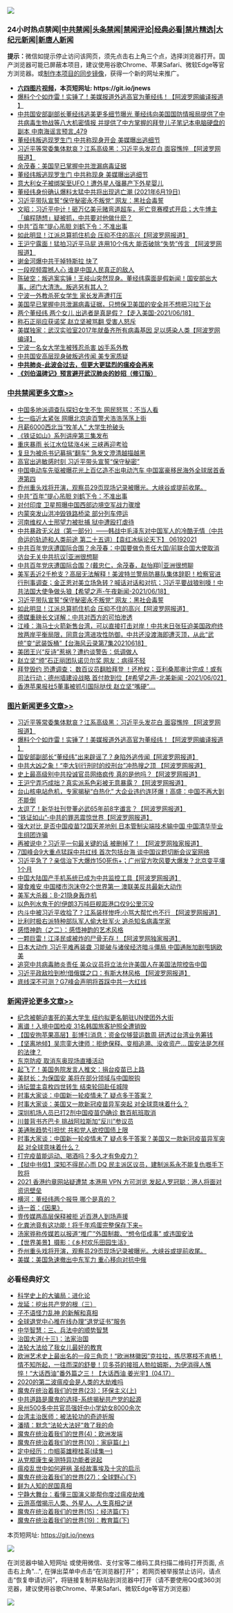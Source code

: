 ![](https://raw.githubusercontent.com/fqnews/bnews/master/64photo/fqnews-qr.jpg)

<div id="tt">
<h3>24小时热点禁闻|<a href="#%E4%B8%AD%E5%85%B1%E7%A6%81%E9%97%BB%E6%9B%B4%E5%A4%9A%E6%96%87%E7%AB%A0">中共禁闻</a>|<a href="#%E5%9B%BE%E7%89%87%E6%96%B0%E9%97%BB%E6%9B%B4%E5%A4%9A%E6%96%87%E7%AB%A0">头条禁闻</a>|<a href="#%E6%96%B0%E9%97%BB%E8%AF%84%E8%AE%BA%E6%9B%B4%E5%A4%9A%E6%96%87%E7%AB%A0">禁闻评论|<a href="#%E5%BF%85%E7%9C%8B%E7%BB%8F%E5%85%B8%E5%A5%BD%E6%96%87">经典必看|<a href="/video.md#%E7%A6%81%E7%89%87%E7%B2%BE%E9%80%89">禁片精选</a>|<a href="https://github.com/fqnews/djy/blob/master/gb/nf1351518.md#1">大纪元新闻</a>|<a href="https://github.com/fqnews/ntdtv/blob/master/gb/prog204.md#1">新唐人新闻</a></h3>
<div><b>提示：</b>微信如提示停止访问该网页，须先点击右上角三个点，选择浏览器打开。国产浏览器可能已屏蔽本项目，建议使用谷歌Chrome、苹果Safari、微软Edge等官方浏览器。或<a href="https://github.com/fqnews/bnews/blob/master/%E5%88%B6%E4%BD%9Cgit%E7%A6%81%E9%97%BB%E9%95%9C%E5%83%8F.md">制作本项目的同步镜像</a>，获得一个新的网址来推广。</div>
<ul>
<li><b><a href="http://d1.bdrive.tk/64.mp4" target="_blank">六四图片视频</a>，本页短网址: https://git.io/jnews</b></li>
<li><a href="/topimagenews/20210619/1569734.md">爆料个个如炸雷！实锤了！美媒报道外逃高官为董经纬！【阿波罗网编译报道 】</a></li>
<li><a href="/comments/20210619/1569719.md">中共国安部副部长董经纬逃美更多细节曝光 董经纬向美国国防情报局提供了中共病毒生物战等八大机密情报 并提供了中方掌握的拜登儿子笔记本电脑硬盘的副本 中南海谣言预言_479</a></li>
<li><a href="/comments/20210619/1569745.md">董经纬叛逃现罗生门 中共称现身开会 美媒曝出逃细节</a></li>
<li><a href="/topimagenews/20210619/1570003.md">习近平等常委集体默哀？江系高级黑：习近平头发花白 面容憔悴 【阿波罗网报道】</a></li>
<li><a href="/comments/20210619/1569705.md">余茂春：美国早已掌握中共泄漏病毒证据</a></li>
<li><a href="/cbnews/20210619/1569833.md">董经纬叛逃现罗生门 中共称现身 美媒曝出逃细节</a></li>
<li><a href="/cnnews/20210619/1569738.md">意大利女子被绑架至UFO！遭外星人强暴产下外星婴儿</a></li>
<li><a href="/bannedvideo/20210619/1570076.md">董经纬身份确认爆料太猛中共将出现逃亡潮 (2021年6月19日)</a></li>
<li><a href="/cbnews/20210619/1569948.md">习近平带队宣誓“保守秘密永不叛党” 网友：黑社会毒誓</a></li>
<li><a href="/cbnews/20210619/1569792.md">文昭：习近平中计！砸万亿美元赌弯道超车，死亡竞赛模式开启；大牛博主「编程随想」疑被抓，中共要对他做什麽？</a></li>
<li><a href="/cbnews/20210619/1570052.md">中共“百年”提心吊胆 刘鹤下令：不准出事</a></li>
<li><a href="/cbnews/20210619/1569947.md">如此明显！江派总算抓住机会 压抑不住的高兴【阿波罗网报道】</a></li>
<li><a href="/cnnews/20210619/1569979.md">王沪宁露面！猛拍习近平马屁 连用10个伟大 能否破除“失势”传言 【阿波罗网报道】</a></li>
<li><a href="/cnnews/20210619/1570053.md">谢金河爆中共干掉特斯拉 快了</a></li>
<li><a href="/cbnews/20210619/1569746.md">一段视频震撼人心 谁是中国人民真正的敌人</a></li>
<li><a href="/bannedvideo/20210619/1569834.md">陈破空：叛逃案实锤！王岐山突然现身。董经纬露面是假新闻！国安部出大事，闭门大清洗。叛逃另有其人？</a></li>
<li><a href="/cbnews/20210619/1569735.md">宁波一外教杀死女学生 家长发声遭打压</a></li>
<li><a href="/cnnews/20210619/1570139.md">美国早已掌握中共泄漏病毒证据，只想保卫美国的安全并不想把习拉下台</a></li>
<li><a href="/bannedvideo/20210619/1569888.md">两个董经纬 两个女儿 出逃者是真是假？【走入美国-2021/06/18】</a></li>
<li><a href="/cbnews/20210619/1569720.md">称石正丽应获诺奖 赵立坚被骂翻 受害人怒斥</a></li>
<li><a href="/cnnews/20210619/1569989.md">美媒独家：武汉实验室2017年就备齐所有病毒基因 足以感染人类【阿波罗网编译】</a></li>
<li><a href="/cbnews/20210619/1569756.md">宁波一名女大学生被残忍杀害 凶手系外教</a></li>
<li><a href="/ssgc/20210619/1569740.md">中共国安高层现身破叛逃传闻 美专家质疑</a></li>
<li><b><a href="/comments/20200211/1275071.md" target="_blank">中共肺炎-此波会过去，但更大更猛烈的瘟疫会再来</a></b></li>
<li><b><a href="/comments/20200207/1272816.md" target="_blank">《刘伯温碑记》预言避开武汉肺炎的妙招（修订版）</a></b></li>
</ul>
</div>

<div class="catlist">
<h3><a href="/cbnews/" target="_blank">中共禁闻</a><span><a href="/cbnews/" target="_blank" rel="nofollow">更多文章>></a></span></h3>
<ul>
<li><a href="/cbnews/20210619/1570181.md" target="_blank">中国多地派调查队探妇女生不生 网民怒骂：不当人看</a></li>
<li><a href="/cbnews/20210619/1570180.md" target="_blank">七一临近太紧张 网曝北京逾百警犬浩浩荡荡上街</a></li>
<li><a href="/cbnews/20210619/1570179.md" target="_blank">月薪6000西北当“牧羊人” 大学生抢破头</a></li>
<li><a href="/cbnews/20210619/1570164.md" target="_blank">《铁证如山》系列讲座第三集发布</a></li>
<li><a href="/cbnews/20210619/1570163.md" target="_blank">重庆暴雨 长江水位猛涨4米 三峡再迎考验</a></li>
<li><a href="/cbnews/20210619/1570154.md" target="_blank">复旦为被杀书记募捐“翻车” 急发文澄清越描越黑</a></li>
<li><a href="/cbnews/20210619/1570137.md" target="_blank">高官出逃敏感时刻 习近平带头宣誓“保守秘密”</a></li>
<li><a href="/cbnews/20210619/1570136.md" target="_blank">中国电动车先驱被曝花光上百亿造不出电动汽车 中国富豪移民海外全球居首香港第四</a></li>
<li><a href="/comments/20210619/1570088.md" target="_blank">乔州重头戏将开演，观察员29页现场记录被曝光。大峡谷或提前收尾。</a></li>
<li><a href="/cbnews/20210619/1570052.md" target="_blank">中共“百年”提心吊胆 刘鹤下令：不准出事</a></li>
<li><a href="/cbnews/20210619/1570043.md" target="_blank">对付印度 卫星照曝中国西部边境空军战力骤增</a></li>
<li><a href="/cbnews/20210619/1570018.md" target="_blank">内蒙突发山洪冲毁铁路桥梁 部分列车停运</a></li>
<li><a href="/cbnews/20210619/1570017.md" target="_blank">河南维权人士邢望力被批捕 狱中遭殴打虐待</a></li>
<li><a href="/comments/20210619/1569982.md" target="_blank">中共暴政无义战（第一部分）——韩战中毛泽东对中国军人的冷酷无情（中共命运的轨迹和人类前途  第二十五讲）【袁红冰纵论天下】 06192021</a></li>
<li><a href="/cbnews/20210619/1569970.md" target="_blank">中共百年党庆遭国际合围？余茂春：中国要做负责任大国/前联合国大使取消访台无关中共抗议|亚洲很想聊</a></li>
<li><a href="/cbnews/20210619/1569804.md" target="_blank">中共百年党庆遭国际合围？(戴忠仁，余茂春，赵怡翔)|亚洲很想聊</a></li>
<li><a href="/comments/20210619/1569953.md" target="_blank">美军丢近2千枪支？高层无法解释！美波特兰警局防暴队集体辞职！检察官进行刑事调查；金正恩对美立场急转？喊话对话和对抗；习近平要战狼别嚎！中共法国大使争做头狼【希望之声-午夜新闻-2021/06/18】</a></li>
<li><a href="/cbnews/20210619/1569948.md" target="_blank">习近平带队宣誓“保守秘密永不叛党” 网友：黑社会毒誓</a></li>
<li><a href="/cbnews/20210619/1569947.md" target="_blank">如此明显！江派总算抓住机会 压抑不住的高兴【阿波罗网报道】</a></li>
<li><a href="/cbnews/20210619/1569946.md" target="_blank">德媒重磅长文详解：中共对西方的可怕渗透</a></li>
<li><a href="/cbnews/20210619/1569945.md" target="_blank">江峰：海马士火箭新售台湾，可以直接打击对岸！中共末日张狂迫美国政府终放两岸平衡局限，同意台湾进攻性防御，中共还没渡海即遭灭顶，从此“武统”变“武装饭桶”【台海风云录第7集20210618】</a></li>
<li><a href="/cbnews/20210619/1569933.md" target="_blank">美团王兴“反诗”惹祸？遭约谈警告：低调做人</a></li>
<li><a href="/cbnews/20210619/1569911.md" target="_blank">赵立坚“颁”石正丽团队诺贝尔奖 网友：病得不轻</a></li>
<li><a href="/comments/20210619/1569902.md" target="_blank">拜登毁约 恐遭调查； 数百议员翻脸拜登 ！还枪权；亚利桑那审计完成！或有司法行动；德州墙建设战略 首付款到位【#希望之声-北美新闻 -2021/06/02】</a></li>
<li><a href="/cbnews/20210619/1569901.md" target="_blank">香港苹果报社5董事被抓引国际挞伐 赵立坚“嘴硬”….</a></li>

</ul>
</div>
<div class="catlist">
<h3><a href="/topimagenews/" target="_blank">图片新闻</a><span><a href="/topimagenews/" target="_blank" rel="nofollow">更多文章>></a></span></h3>
<ul>
<li><a href="/topimagenews/20210619/1570003.md" target="_blank">习近平等常委集体默哀？江系高级黑：习近平头发花白 面容憔悴 【阿波罗网报道】</a></li>
<li><a href="/topimagenews/20210619/1569734.md" target="_blank">爆料个个如炸雷！实锤了！美媒报道外逃高官为董经纬！【阿波罗网编译报道 】</a></li>
<li><a href="/topimagenews/20210618/1569604.md" target="_blank">国安部副部长“董经纬”出来辟谣了？身陷外逃传闻【阿波罗网报道】</a></li>
<li><a href="/topimagenews/20210618/1569201.md" target="_blank">中共大凶之象！“李大钊行刑时的绞刑台”冲热搜之顶 【阿波罗网报道】</a></li>
<li><a href="/topimagenews/20210617/1568586.md" target="_blank">史上最高级别中共投诚官员网络疯传 真的是他吗？【阿波罗网报道】</a></li>
<li><a href="/topimagenews/20210617/1568585.md" target="_blank">王沪宁弄巧成拙？真实派系色彩被无意暴露？【阿波罗网报道】</a></li>
<li><a href="/topimagenews/20210616/1567991.md" target="_blank">台山核电站危机，专家揭秘“白热化” 大企业违约连环爆！高盛：中国不再大到不能倒</a></li>
<li><a href="/topimagenews/20210616/1567809.md" target="_blank">太逗了！新华社刊登董必武65年前8字谶言？【阿波罗网报道】</a></li>
<li><a href="/topimagenews/20210616/1567674.md" target="_blank">“铁证如山”-中共的罪恶震惊世界【阿波罗网报道】</a></li>
<li><a href="/topimagenews/20210615/1567286.md" target="_blank">强大对比 是否中国疫苗?2国天差地别 日本管制尖端技术输中国 中国清华毕业生组团诈骗</a></li>
<li><a href="/topimagenews/20210615/1567099.md" target="_blank">再被说中？习近平一句最关键的话 被删掉了！ 【阿波罗网独家报道】</a></li>
<li><a href="/topimagenews/20210614/1566582.md" target="_blank">7国峰会9大重点猛踩中共红线 首次包括台海 谈中国议题切断会议室网络</a></li>
<li><a href="/topimagenews/20210614/1566288.md" target="_blank">习近平急了？亲信治下大爆炸150死伤+；广州官方吹风要大爆发？北京变平壤1个月</a></li>
<li><a href="/topimagenews/20210614/1566204.md" target="_blank">中国大陆国产手机系统已成为中共监控工具【阿波罗网报道】</a></li>
<li><a href="/topimagenews/20210614/1566191.md" target="_blank">寝食难安 中国楼市泡沫夺2个世界第一 澳联美反共最新大动作</a></li>
<li><a href="/topimagenews/20210613/1565974.md" target="_blank">美军大杀器：B-21隐身轰炸机</a></li>
<li><a href="/topimagenews/20210613/1565965.md" target="_blank">以色列水鬼干的!伊朗3万吨巨舰距港口仅9公里沉没</a></li>
<li><a href="/topimagenews/20210613/1565945.md" target="_blank">内斗中被习近平收拾了？江系装样惨呼:小骂大帮忙也不行 【阿波罗网报道】</a></li>
<li><a href="/topimagenews/20210613/1565758.md" target="_blank">比利时极右派特种部队军人偷大批军火 追杀知名病毒学家</a></li>
<li><a href="/comments/20210612/1565472.md" target="_blank">感悟神韵（之二）：感悟神韵的艺术风格</a></li>
<li><a href="/topimagenews/20210612/1565301.md" target="_blank">一颗巨雷！江泽民或被炸的尸骨无存！【阿波罗网独家报道】</a></li>
<li><a href="/topimagenews/20210611/1564833.md" target="_blank">日本大动作 习近平难再装聋 习能破与诸侯经济暗斗僵局 中国通胀加剧甩锅欧美</a></li>
<li><a href="/topimagenews/20210611/1564685.md" target="_blank">追究中共病毒肺炎责任 美众议员将立法允许美国人在美国法院控告中国</a></li>
<li><a href="/topimagenews/20210611/1564647.md" target="_blank">习近平政敌捡到枪!借俄媒之口：有斯大林风格 【阿波罗网报道】</a></li>
<li><a href="/topimagenews/20210609/1563248.md" target="_blank">底线深不可测？G7峰会声明将首踩中共一大红线</a></li>

</ul>
</div>
<div class="catlist">
<h3><a href="/comments/" target="_blank">新闻评论</a><span><a href="/comments/" target="_blank" rel="nofollow">更多文章>></a></span></h3>
<ul>
<li><a href="/comments/20210620/1570250.md" target="_blank">纪念被朝迫害死的美大学生 纽约拟更名朝驻UN使团外大街</a></li>
<li><a href="/comments/20210620/1570245.md" target="_blank">离谱！入境中国检疫 31名韩国旅客护照全遭销毁</a></li>
<li><a href="/comments/20210620/1570234.md" target="_blank">【国安拘苹果高层】彭博引消息：资金仅够营运数周 研透过台湾业务筹钱</a></li>
<li><a href="/comments/20210620/1570233.md" target="_blank">【坚离地倾】吴宗銮大律师：拒绝保释、变相追溯、没收资产… 国安法是怎样的法律？</a></li>
<li><a href="/comments/20210620/1570232.md" target="_blank">东京防疫 取消东奥现场直播活动</a></li>
<li><a href="/comments/20210620/1570231.md" target="_blank">起飞了！美国务院发言人推文：捐台疫苗已上路</a></li>
<li><a href="/comments/20210619/1570220.md" target="_blank">美财长：为保国安 美将在部分领域与中国脱钩</a></li>
<li><a href="/comments/20210619/1570219.md" target="_blank">诗坛盟主袁枚四世转生 结束轮回赴任城隍</a></li>
<li><a href="/comments/20210619/1570218.md" target="_blank">时事大家谈：中国新一轮疫情未了 疑点多于答案？</a></li>
<li><a href="/comments/20210619/1570217.md" target="_blank">时事大家谈：美国又一款新冠疫苗异军突起 对全球意味着什么？</a></li>
<li><a href="/comments/20210619/1570205.md" target="_blank">深圳机场人员已打2剂中国疫苗仍确诊 数百航班取消</a></li>
<li><a href="/comments/20210619/1570195.md" target="_blank">川普背书齐巴卡 挑战阿拉斯加“反川”参议员</a></li>
<li><a href="/comments/20210619/1570194.md" target="_blank">美通胀趋势引担忧 共和党人欲控国债上限</a></li>
<li><a href="/comments/20210619/1570189.md" target="_blank">时事大家谈：中国新一轮疫情未了 疑点多于答案？美国又一款新冠疫苗异军突起 对全球意味着什么？</a></li>
<li><a href="/comments/20210619/1570175.md" target="_blank">打完疫苗能运动、喝酒吗？多久才有免疫力？</a></li>
<li><a href="/comments/20210619/1570172.md" target="_blank">【狱中书信】深知不得民心而 DQ 民主派区议员，建制派系永不能复仇嘅手下败将</a></li>
<li><a href="/comments/20210619/1570171.md" target="_blank">2021 香港约章网站疑遭禁 本港用 VPN 方可浏览 发起人罗冠聪：港人将面对资讯壁垒</a></li>
<li><a href="/comments/20210619/1570167.md" target="_blank">横河：董经纬两个报导 哪个是真的？</a></li>
<li><a href="/comments/20210619/1570144.md" target="_blank">诗一首：《因果》</a></li>
<li><a href="/comments/20210619/1570096.md" target="_blank">壹传媒两高层保释被拒 近百港人到场声援</a></li>
<li><a href="/comments/20210619/1570095.md" target="_blank">化粪池竟有这功能！将千年鸡蛋完整保存下来~</a></li>
<li><a href="/comments/20210619/1570090.md" target="_blank">汤家骅称传媒若以报道“推广”外国制裁、“想令佢成事” 或违国安法</a></li>
<li><a href="/comments/20210619/1570089.md" target="_blank">【世界美景】摄影：《乡村欢乐田园生活》</a></li>
<li><a href="/comments/20210619/1570088.md" target="_blank">乔州重头戏将开演，观察员29页现场记录被曝光。大峡谷或提前收尾。</a></li>
<li><a href="/comments/20210619/1570070.md" target="_blank">美媒：美国急速撤出中东军力 重心移向对抗中俄</a></li>

</ul>
</div>

<div class="catlist">
<h3>必看经典好文</h3>
<ul>
<li><a href="/comments/20200605/783246.md" target="_blank">科学史上的大骗局：进化论</a></li>
<li><a href="/comments/20200929/1405201.md" target="_blank">龙延：挖出共产党的根（三）</a></li>
<li><a href="/comments/20190427/1119935.md" target="_blank">子不语怪力乱神 的新解和真相</a></li>
<li><a href="/cbnews/20200819/1382346.md" target="_blank">全球退党中心推在线办理“退党证书”服务</a></li>
<li><a href="/comments/20200605/783248.md" target="_blank">中华智慧：三、兵法中的顺势智慧</a></li>
<li><a href="/cbnews/20180319/916654.md" target="_blank">治国大道(十三)：法家治国</a></li>
<li><a href="/cbnews/20200516/1329218.md" target="_blank">法轮大法给了我女儿最好的教育</a></li>
<li><a href="/bannedvideo/20210418/1528557.md" target="_blank">欧洲艺术史上最出名的一段三角恋！“欧洲林徽因”克拉拉，拣尽寒枝不肯栖！情不知所起，一往而深的舒曼！贝多芬的接班人勃拉姆斯，为伊消得人憔悴！“大话西油”番外篇之三！【大话西油 姜光宇】(04.17）</a></li>
<li><a href="/comments/20200712/1359432.md" target="_blank">2020的第二波瘟疫会是人类的大劫难吗</a></li>
<li><a href="/ssgc/20180904/993719.md" target="_blank">魔鬼在统治着我们的世界(23)：环保主义(上)</a></li>
<li><a href="/comments/20181209/1044543.md" target="_blank">中共道路是魔鬼的选择-系统揭秘共产党的起源</a></li>
<li><a href="/comments/20200704/783272.md" target="_blank">泉州500多中共官员强奸中小学幼女8000余次</a></li>
<li><a href="/comments/20200801/1373219.md" target="_blank">台湾主治医师：被法轮功的奇迹折服</a></li>
<li><a href="/comments/20210312/1502968.md" target="_blank">潘晴：默念“法轮大法好”救了我的命</a></li>
<li><a href="/topimagenews/20180522/946266.md" target="_blank">魔鬼在统治着我们的世界(4)：欧洲发端</a></li>
<li><a href="/topimagenews/20180529/950153.md" target="_blank">魔鬼在统治着我们的世界(10)：家庭篇(上)</a></li>
<li><a href="/tculture/20161028/606931.md" target="_blank">定中经历：巾帼英雄穆桂英(续集一)</a></li>
<li><a href="/comments/20210331/1516768.md" target="_blank">从党棍康生亲测特异功能者说起</a></li>
<li><a href="/comments/20200618/1346823.md" target="_blank">瘟疫乱世中如何避祸 圣经故事埃及十灾的启示</a></li>
<li><a href="/comments/20181224/1052333.md" target="_blank">魔鬼在统治着我们的世界(27)：全球野心(下)</a></li>
<li><a href="/comments/20200926/1403589.md" target="_blank">鲜为人知的民国真相</a></li>
<li><a href="/comments/20200527/1273654.md" target="_blank">宁静大舞台：看懂三国演义能帮你度过瘟疫劫难</a></li>
<li><a href="/comments/20200919/82684.md" target="_blank">云游高僧揭示人类、外星人、人生真相之谜</a></li>
<li><a href="/topimagenews/20180610/955499.md" target="_blank">魔鬼在统治着我们的世界(15)：经济篇(下)</a></li>
<li><a href="/comments/20180716/972458.md" target="_blank">魔鬼在统治着我们的世界(19)：教育篇(下)</a></li>

</ul>
</div>

本页短网址: https://git.io/jnews

![](https://raw.githubusercontent.com/fqnews/bnews/master/64photo/fqnews-qr.jpg)

在浏览器中输入短网址 或使用微信、支付宝等二维码工具扫描二维码打开页面, 点击右上角"...", 在弹出菜单中点击“在浏览器打开”； 若网页被举报禁止访问，请点击“恢复申请访问”，将链接复制并粘贴到浏览器中打开（请不要使用QQ或360浏览器，建议使用谷歌Chrome、苹果Safari、微软Edge等官方浏览器）

![](https://raw.githubusercontent.com/fqnews/bnews/master/64photo/wx.jpg)